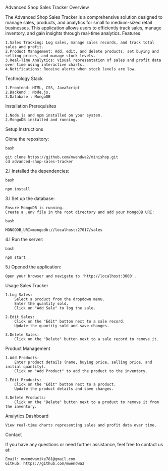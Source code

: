 Advanced Shop Sales Tracker
Overview

The Advanced Shop Sales Tracker is a comprehensive solution designed to manage sales, products, and analytics for small to medium-sized retail businesses. This application allows users to efficiently track sales, manage inventory, and gain insights through real-time analytics.
Features

    1.Sales Tracking: Log sales, manage sales records, and track total sales and profit.
    2.Product Management: Add, edit, and delete products, set buying and selling prices, and manage stock levels.
    3.Real-Time Analytics: Visual representation of sales and profit data over time using interactive charts.
    4.Notifications: Receive alerts when stock levels are low.

Technology Stack

    1.Frontend: HTML, CSS, JavaScript
    2.Backend : Node.js, 
    3.Database : MongoDB

Installation
Prerequisites

    1.Node.js and npm installed on your system.
    2.MongoDB installed and running.

Setup Instructions

Clone the repository:

    bash

    git clone https://github.com/mwendwa2/minishop.git
    cd advanced-shop-sales-tracker

2.I Installed the dependencies:

    bash

    npm install

3.I Set up the database:

    Ensure MongoDB is running.
    Create a .env file in the root directory and add your MongoDB URI:

    bash

    MONGODB_URI=mongodb://localhost:27017/sales

4.I Run the server:

    bash

    npm start

5.i Opened the application:

    Open your browser and navigate to 'http://localhost:3000'.

  Usage
Sales Tracker

    1.Log Sales:
        Select a product from the dropdown menu.
        Enter the quantity sold.
        Click on "Add Sale" to log the sale.

    2.Edit Sales:
        Click on the "Edit" button next to a sale record.
        Update the quantity sold and save changes.

    3.Delete Sales:
        Click on the "Delete" button next to a sale record to remove it.

Product Management

    1.Add Products:
        Enter product details (name, buying price, selling price, and initial quantity).
        Click on "Add Product" to add the product to the inventory.

    2.Edit Products:
        Click on the "Edit" button next to a product.
        Update the product details and save changes.

    3.Delete Products:
        Click on the "Delete" button next to a product to remove it from the inventory.

Analytics Dashboard

    View real-time charts representing sales and profit data over time.
Contact

If you have any questions or need further assistance, feel free to contact us at:

    Email: mwendwamike781@gmail.com
    GitHub: https://github.com/mwendwa2
    
